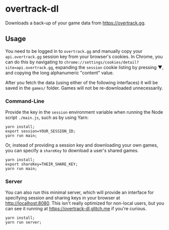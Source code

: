 # overtrack-dl

Downloads a back-up of your game data from <https://overtrack.gg>.

## Usage

You need to be logged in to `overtrack.gg` and manually copy your 
`api.overtrack.gg` session key from your browser's cookies. In Chrome, you can 
do this by navigating to
`chrome://settings/cookies/detail?site=api.overtrack.gg`, expanding the
`session` cookie listing by pressing ▼, and copying the long alphanumeric 
"content" value.

After you fetch the data (using either of the following interfaces) it will be 
saved in the `games/` folder. Games will not be re-downloaded unnecessarily.

### Command-Line

Provide the key in the `session` environment variable when running the Node 
script `./main.js`, such as by using Yarn:

    yarn install;
    export session=YOUR_SESSION_ID;
    yarn run main;

Or, instead of providing a session key and downloading your own games, you can
specify a `shareKey` to download a user's shared games.

    yarn install;
    export shareKey=THEIR_SHARE_KEY;
    yarn run main;

### Server

You can also run this minimal server, which will provide an interface for
specifying session and sharing keys in your browser at <http://localhost:8080>.
This isn't really optimized for non-local users, but you can see it running at
<https://overtrack-dl.glitch.me> if you're curious.

    yarn install;
    yarn run server;
